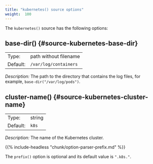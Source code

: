 ```yaml
---
title: "kubernetes() source options"
weight:  100
---
```

<!-- DISCLAIMER: This file is based on the syslog-ng Open Source Edition documentation https://github.com/balabit/syslog-ng-ose-guides/commit/2f4a52ee61d1ea9ad27cb4f3168b95408fddfdf2 and is used under the terms of The syslog-ng Open Source Edition Documentation License. The file has been modified by Axoflow. -->

The `kubernetes()` source has the following options:

## base-dir() {#source-kubernetes-base-dir}

|          |                         |
| -------- | ----------------------- |
| Type:    | path without filename   |
| Default: | `/var/log/containers` |

*Description:* The path to the directory that contains the log files, for example, `base-dir("/var/log/pods")`.

## cluster-name() {#source-kubernetes-cluster-name}

|          |        |
| -------- | ------ |
| Type:    | string |
| Default: | `k8s`    |

*Description:* The name of the Kubernetes cluster.

{{% include-headless "chunk/option-parser-prefix.md" %}}

The `prefix()` option is optional and its default value is `".k8s."`.
